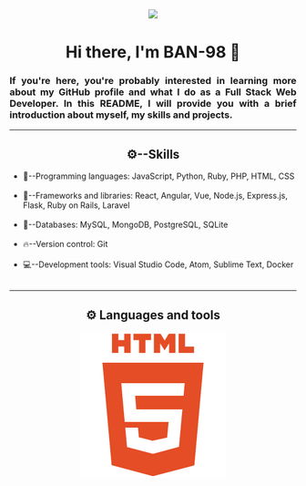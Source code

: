 <div id="header" align="center" >
    <img src="https://media.giphy.com/media/EaEWuES5SDSpcnOlRt/giphy.gif" style="width: 400px ;">
    <h1 align="center">Hi there, I'm BAN-98 👋</h1>
    <h3 align="justify">If you're here, you're probably interested in learning more about my GitHub profile and what I do as a Full Stack Web Developer. In this README, I will provide you with a brief introduction about myself, my skills and projects.</h3>
</div>
<hr>
<h2 align="center">⚙️--Skills</h2>
 <ul>
  <li>💾--Programming languages: JavaScript, Python, Ruby, PHP, HTML, CSS</li><br>
  <li>💽--Frameworks and libraries: React, Angular, Vue, Node.js, Express.js, Flask, Ruby on Rails, Laravel</li><br>
  <li>📀--Databases: MySQL, MongoDB, PostgreSQL, SQLite</li><br>
  <li>🔥--Version control: Git</li><br>
  <li>💻--Development tools: Visual Studio Code, Atom, Sublime Text, Docker</li><br>
 </ul>
<hr>
<div align="center">
    <h2>⚙️ Languages and tools</h2>
    <img src="https://github.com/devicons/devicon/blob/master/icons/html5/html5-plain-wordmark.svg">

</div>

